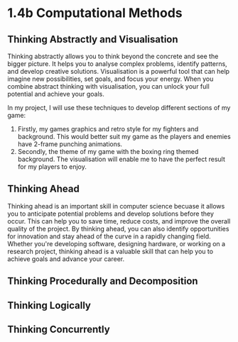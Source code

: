 # 1.4b Computational Methods

## Thinking Abstractly and Visualisation

Thinking abstractly allows you to think beyond the concrete and see the bigger picture. It helps you to analyse complex problems, identify patterns, and develop creative solutions. Visualisation is a powerful tool that can help imagine new possibilities, set goals, and focus your energy. When you combine abstract thinking with visualisation, you can unlock your full potential and achieve your goals.

In my project, I will use these techniques to develop different sections of my game:

1. Firstly, my games graphics and retro style for my fighters and background. This would better suit my game as the players and enemies have 2-frame punching animations.
2. Secondly, the theme of my game with the boxing ring themed background. The visualisation will enable me to have the perfect result for my players to enjoy.

## Thinking Ahead

Thinking ahead is an important skill in computer science becuase it allows you to anticipate potential problems and develop solutions before they occur. This can help you to save time, reduce costs, and improve the overall quality of the project. By thinking ahead, you can also identify opportunities for innovation and stay ahead of the curve in a rapidly changing field. Whether you're developing software, designing hardware, or working on a research project, thinking ahead is a valuable skill that can help you to achieve goals and advance your career.

## Thinking Procedurally and Decomposition

## Thinking Logically

## Thinking Concurrently
